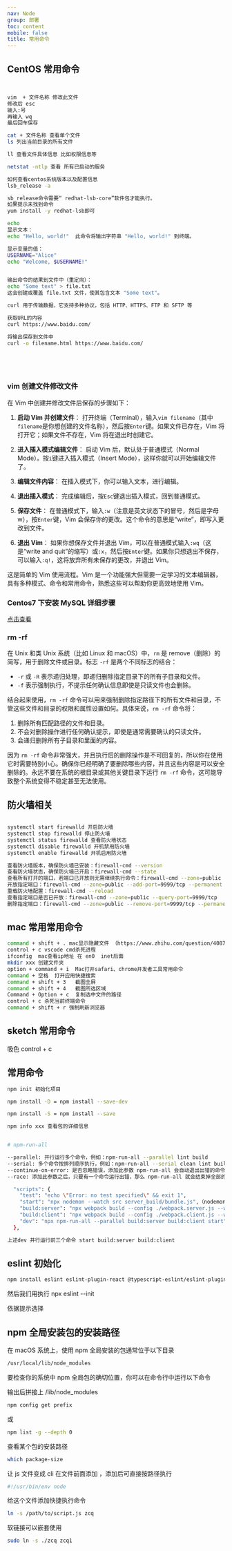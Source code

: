 ```yaml
---
nav: Node
group: 部署
toc: content
mobile: false
title: 常用命令
---
```


## CentOS 常用命令

```bash


vim  + 文件名称 修改此文件
修改后 esc
输入:号
再输入 wq
最后回车保存

cat + 文件名称 查看单个文件
ls 列出当前目录的所有文件

ll 查看文件具体信息 比如权限信息等

netstat -ntlp 查看 所有已启动的服务

如何查看centos系统版本以及配置信息
lsb_release -a

sb_release命令需要“ redhat-lsb-core”软件包才能执行。
如果提示未找到命令
yum install -y redhat-lsb即可

echo
显示文本：
echo "Hello, world!"  此命令将输出字符串 "Hello, world!" 到终端。

显示变量的值：
USERNAME="Alice"
echo "Welcome, $USERNAME!"


输出命令的结果到文件中（重定向）：
echo "Some text" > file.txt
这会创建或覆盖 file.txt 文件，使其包含文本 "Some text"。

curl 用于传输数据，它支持多种协议，包括 HTTP、HTTPS、FTP 和 SFTP 等

获取URL的内容
curl https://www.baidu.com/

将输出保存到文件中
curl -o filename.html https://www.baidu.com/






```

### vim 创建文件修改文件

在 Vim 中创建并修改文件后保存的步骤如下：

1. **启动 Vim 并创建文件**：
   打开终端（Terminal），输入`vim filename`（其中`filename`是你想创建的文件名称），然后按`Enter`键。如果文件已存在，Vim 将打开它；如果文件不存在，Vim 将在退出时创建它。

2. **进入插入模式编辑文件**：
   启动 Vim 后，默认处于普通模式（Normal Mode）。按`i`键进入插入模式（Insert Mode），这样你就可以开始编辑文件了。

3. **编辑文件内容**：
   在插入模式下，你可以输入文本，进行编辑。

4. **退出插入模式**：
   完成编辑后，按`Esc`键退出插入模式，回到普通模式。

5. **保存文件**：
   在普通模式下，输入`:w`（注意是英文状态下的冒号，然后是字母 w），按`Enter`键，Vim 会保存你的更改。这个命令的意思是“write”，即写入更改到文件。

6. **退出 Vim**：
   如果你想保存文件并退出 Vim，可以在普通模式输入`:wq`（这是“write and quit”的缩写）或`:x`，然后按`Enter`键。如果你只想退出不保存，可以输入`:q!`，这将放弃所有未保存的更改，并退出 Vim。

这是简单的 Vim 使用流程。Vim 是一个功能强大但需要一定学习的文本编辑器，具有多种模式、命令和常用命令，熟悉这些可以帮助你更高效地使用 Vim。

### Centos7 下安装 MySQL 详细步骤

<a href="https://blog.csdn.net/lyouhuan/article/details/124868523" target="_blank">点击查看</a>

### rm -rf

在 Unix 和类 Unix 系统（比如 Linux 和 macOS）中，`rm` 是 remove（删除）的简写，用于删除文件或目录。标志 `-rf` 是两个不同标志的结合：

- `-r` 或 `-R` 表示递归处理，即递归删除指定目录下的所有子目录和文件。
- `-f` 表示强制执行，不提示任何确认信息即使是只读文件也会删除。

结合起来使用，`rm -rf` 命令可以用来强制删除指定路径下的所有文件和目录，不管这些文件和目录的权限和属性设置如何。具体来说，`rm -rf` 命令将：

1. 删除所有匹配路径的文件和目录。
2. 不会对删除操作进行任何确认提示，即使是通常需要确认的只读文件。
3. 会递归删除所有子目录和里面的内容。

因为 `rm -rf` 命令非常强大，并且执行后的删除操作是不可回复的，所以你在使用它时需要特别小心。确保你已经明确了要删除哪些内容，并且这些内容是可以安全删除的。永远不要在系统的根目录或其他关键目录下运行 `rm -rf` 命令，这可能导致整个系统变得不稳定甚至无法使用。

## 防火墙相关

```bash

systemctl start firewalld 开启防火墙
systemctl stop firewalld 停止防火墙
systemctl status firewalld 查看防火墙状态
systemctl disable firewalld 开机禁用防火墙
systemctl enable firewalld 开机启用防火墙

查看防火墙版本，确保防火墙已安装：firewall-cmd --version
查看防火墙状态，确保防火墙已开启：firewall-cmd --state
查看所有打开的端口，若端口已开放则无需继续执行命令：firewall-cmd --zone=public --list-ports
开放指定端口：firewall-cmd --zone=public --add-port=9999/tcp --permanent
重载防火墙配置：firewall-cmd --reload
查看指定端口是否已开放：firewall-cmd --zone=public --query-port=9999/tcp
删除指定端口：firewall-cmd --zone=public --remove-port=9999/tcp --permanent
```

## mac 常用常用命令

```bash
command + shift + . mac显示隐藏文件 （https://www.zhihu.com/question/40870712）
control + c vscode cmd杀死进程
ifconfig  mac查看ip地址 在 en0  inet后面
mkdir xxx 创建文件夹
option + command + i  Mac打开safari、chrome开发者工具常用命令
command + 空格  打开应用快捷搜索
command + shift + 3   截图全屏
command + shift + 4   截图所选区域
Command + Option + c  复制选中文件的路径
control + c 杀死当前终端命令
command + shift + r 强制刷新浏览器

```

## sketch 常用命令

吸色
control + c

## 常用命令

```bash
npm init 初始化项目

npm install -D = npm install --save-dev

npm install -S = npm install --save

npm info xxx 查看包的详细信息


# npm-run-all

--parallel: 并行运行多个命令，例如：npm-run-all --parallel lint build
--serial: 多个命令按排列顺序执行，例如：npm-run-all --serial clean lint build:**
--continue-on-error: 是否忽略错误，添加此参数 npm-run-all 会自动退出出错的命令，继续运行正常的
--race: 添加此参数之后，只要有一个命令运行出错，那么 npm-run-all 就会结束掉全部的命令

  "scripts": {
    "test": "echo \"Error: no test specified\" && exit 1",
    "start": "npx nodemon --watch src server_build/bundle.js",（nodemon 监听文件的变化自动执行）
    "build:server": "npx webpack build --config ./webpack.server.js --watch",
    "build:client": "npx webpack build --config ./webpack.client.js --watch",
    "dev": "npx npm-run-all --parallel build:server build:client start"
  },

上述dev 并行运行前三个命令 start build:server build:client

```

## eslint 初始化

```bash
npm install eslint eslint-plugin-react @typescript-eslint/eslint-plugin @typescript-eslint/parser  --save-dev
```

然后我们用执行 npx eslint --init

依据提示选择

## npm 全局安装包的安装路径

在 macOS 系统上，使用 npm 全局安装的包通常位于以下目录

```bash
/usr/local/lib/node_modules
```

要检查你的系统中 npm 全局包的确切位置，你可以在命令行中运行以下命令

输出后拼接上 /lib/node_modules

```bash
npm config get prefix

```

或

```bash
npm list -g --depth 0
```

查看某个包的安装路径

```bash
which package-size
```

让 js 文件变成 cli 在文件前面添加 ，添加后可直接按路径执行

```bash
#!/usr/bin/env node
```

给这个文件添加快捷执行命令

```bash
ln -s /path/to/script.js zcq
```

软链接可以嵌套使用

```bash
sudo ln -s ./zcq zcq1
```
